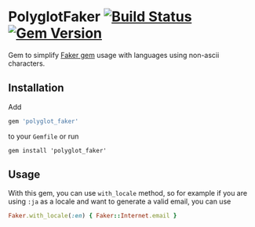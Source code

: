 # PolyglotFaker [![Build Status][travis-img]][travis-link] [![Gem Version][gem-img]][gem-link]

Gem to simplify [Faker gem](https://github.com/stympy/faker)
usage with languages using non-ascii characters.

## Installation

Add

```ruby
gem 'polyglot_faker'
```

to your `Gemfile` or run

```
gem install 'polyglot_faker'
```

## Usage

With this gem, you can use `with_locale` method, so for example
if you are using `:ja` as a locale and want to generate a valid
email, you can use

```ruby
Faker.with_locale(:en) { Faker::Internet.email }
```

[travis-img]: https://travis-ci.org/claudetech/polyglot-faker.svg?branch=master
[travis-link]: https://travis-ci.org/claudetech/polyglot-faker
[gem-img]: https://badge.fury.io/rb/polyglot_faker.svg
[gem-link]: http://badge.fury.io/rb/polyglot_faker
